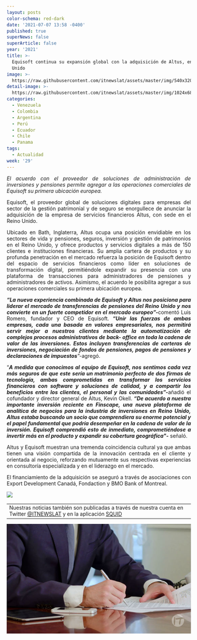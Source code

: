 ```yaml
---
layout: posts
color-schema: red-dark
date: '2021-07-07 13:58 -0400'
published: true
superNews: false
superArticle: false
year: '2021'
title: >-
  Equisoft continua su expansión global con la adquisición de Altus, en Reino
  Unido
image: >-
  https://raw.githubusercontent.com/itnewslat/assets/master/img/540x320/Firma-p.jpg
detail-image: >-
  https://raw.githubusercontent.com/itnewslat/assets/master/img/1024x680/Firma-g.jpg
categories:
  - Venezuela
  - Colombia
  - Argentina
  - Perú
  - Ecuador
  - Chile
  - Panama
tags:
  - Actualidad
week: '29'
---
```

<p style="text-align: justify;"><strong></strong></p>
<p style="text-align: justify;"><em>El acuerdo con el proveedor de soluciones de administración de inversiones y pensiones permite agregar a las operaciones comerciales de Equisoft su primera ubicación europea.</em></p>
<p style="text-align: justify;">Equisoft, el proveedor global de soluciones digitales para empresas del sector de la gestión patrimonial y de seguro se enorgullece de anunciar la adquisición de la empresa de servicios financieros Altus, con sede en el Reino Unido.</p>
<p style="text-align: justify;">Ubicado en Bath, Inglaterra, Altus ocupa una posición envidiable en los sectores de vida y pensiones, seguros, inversión y gestión de patrimonios en el Reino Unido, y ofrece productos y servicios digitales a más de 150 clientes e instituciones financieras. Su amplia cartera de productos y su profunda penetración en el mercado refuerza la posición de Equisoft dentro del espacio de servicios financieros como líder en soluciones de transformación digital, permitiéndole expandir su presencia con una plataforma de transacciones para administradores de pensiones y administradores de activos. Asimismo, el acuerdo le posibilita agregar a sus operaciones comerciales su primera ubicación europea.</p>
<p style="text-align: justify;"><strong><em>“La nueva experiencia combinada de Equisoft y Altus nos posiciona para liderar el mercado de transferencias de pensiones del Reino Unido y nos convierte en un fuerte competidor en el mercado europeo”-</em></strong>comentó Luis Romero, fundador y CEO de Equisoft. <strong>“<em>Unir las fuerzas de ambas empresas, cada una basada en valores empresariales, nos permitirá servir mejor a nuestros clientes mediante la automatización de complejos procesos administrativos de back- office en toda la cadena de valor de las inversiones. Estos incluyen transferencias de carteras de inversiones, negociación de fondos de pensiones, pagos de pensiones y declaraciones de impuestos</em></strong><em>”-</em>agregó.</p>
<p style="text-align: justify;">“<strong><em>A medida que conocimos al equipo de Equisoft, nos sentimos cada vez más seguros de que este sería un matrimonio perfecto de dos firmas de tecnología, ambas comprometidas en transformar los servicios financieros con software y soluciones de calidad, y a compartir los beneficios entre los clientes, el personal y las comunidades”-</em></strong>añadió el cofundador y director general de Altus, Kevin Okell. <strong><em>“De acuerdo a nuestra importante inversión reciente en Finscape, una nueva plataforma de analítica de negocios para la industria de inversiones en Reino Unido, Altus estaba buscando un socio que comprendiera su enorme potencial y el papel fundamental que podría desempeñar en la cadena de valor de la inversión. Equisoft comprendió esto de inmediato, comprometiéndose a invertir más en el producto y expandir su cobertura geográfica"-</em></strong> señaló.</p>
<p style="text-align: justify;">Altus y Equisoft muestran una tremenda coincidencia cultural ya que ambas tienen una visión compartida de la innovación centrada en el cliente y orientada al negocio, reforzando mutuamente sus respectivas experiencias en consultoría especializada y en el liderazgo en el mercado.</p>
<p style="text-align: justify;">El financiamiento de la adquisición se aseguró a través de asociaciones con Export Development Canadá, Fondaction y BMO Bank of Montreal.</p>

<img src="https://tracker.metricool.com/c3po.jpg?hash=56f88a41e39ab42c063cc51676587a04"/>

<table>
<tbody>
<tr>
<td style="text-align: justify;">Nuestras noticias también son publicadas a través de nuestra cuenta en Twitter <a href="https://twitter.com/itnewslat?lang=es">@ITNEWSLAT</a> y en la aplicación <a href="https://squidapp.co/en/">SQUID</a></td>
<td></td>
</tr>
</tbody>
</table>

![](https://raw.githubusercontent.com/itnewslat/assets/master/img/540x320/Firma-p.jpg)
